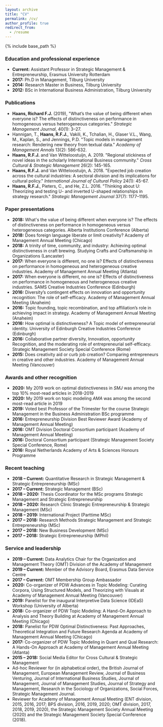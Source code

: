 ```yaml
---
layout: archive
title: "CV"
permalink: /cv/
author_profile: true
redirect_from:
  - /resume
---
```


{% include base_path %}

### Education and professional experience
* <b>Current:</b> Assistant Professor in Strategic Management & Entrepreneurship, Erasmus University Rotterdam
* <b>2017:</b> Ph.D in Management, Tilburg University
* <b>2014:</b> Research Master in Business, Tilburg University
* <b>2012:</b> BSc in International Business Administration, Tilburg University

### Publications
* <b>Haans, Richard F.J.</b> (2019), &quot;What’s the value of being different when everyone is? The effects of distinctiveness on performance in homogeneous versus heterogeneous categories.&quot; <i>Strategic Management Journal</i>, 40(1): 3–27.
* Hannigan, T., <b>Haans, R.F.J.</b>, Vakili, K., Tchalian, H., Glaser V.L., Wang, M., Kaplan, S., and Jennings, P.D. &quot;Topic models in management research: Rendering new theory from textual data.&quot; <i>Academy of Management Annals </i> 13(2): 586-632.
* <b>Haans, R.F.J.</b> and Van Witteloostuijn, A. 2019. &quot;Regional stickiness of novel ideas in the 
scholarly International Business community.&quot; <i>Cross Cultural & Strategic Management</i> 26(2): 145-165.
* <b>Haans, R.F.J.</b> and Van Witteloostuijn, A. 2018. &quot;Expected job creation across the cultural 
industries: A sectoral division and its implications for cultural policy.&quot; <i>International Journal of Cultural Policy</i> 24(1): 45-67.
* <b>Haans, R.F.J.</b>, Pieters, C., and He, Z.L. 2016. &quot;Thinking about U: Theorizing and testing U- and 
inverted U-shaped relationships in strategy research.&quot; <i>Strategic Management Journal</i> 37(7): 1177–1195.

### Paper presentations
* <b>2018:</b> What's the value of being different when everyone is? The effects of 
distinctiveness on performance in homogeneous versus heterogeneous categories. Alberta Institutions Conference (Alberta)
* <b>2018:</b> Does foreign language liberate or limit creativity? Academy of Management Annual Meeting (Chicago)
* <b>2018:</b> A trinity of time, community, and industry: Achieving optimal distinctiveness in craft brewing. Studying Crafts and Craftsmanship in Organizations (Lancaster)
* <b>2017:</b> When everyone is different, no one is? Effects of distinctiveness on performance 
in homogeneous and heterogeneous creative industries. Academy of Management Annual Meeting (Atlanta)
* <b>2017:</b> When everyone is different, no one is? Effects of distinctiveness on performance 
in homogeneous and heterogeneous creative industries. SAMS Creative Industries Conference (Edinburgh)
* <b>2016:</b> Diversity’s contingent effects on innovation and opportunity recognition: The 
role of self-efficacy. Academy of Management Annual Meeting (Anaheim)
* <b>2016:</b> Topic founding, topic recombination, and top affiliation’s role in achieving impact in strategy. Academy of Management Annual Meeting (Anaheim)
* <b>2016:</b> How optimal is distinctiveness? A Topic model of entrepreneurial identity. University of Edinburgh Creative Industries Conference (Edinburgh)
* <b>2016:</b> Collaborative partner diversity, Innovation, opportunity Recognition, and the moderating role of entrepreneurial self-efficacy. Strategic Management Society Special Conference (Rome)
* <b>2015:</b> Does creativity aid or curb job creation? Comparing entrepreneurs in creative and other industries. Academy of Management Annual Meeting (Vancouver)

### Awards and other recognition
* <b>2020:</b> My 2019 work on optimal distinctiveness in <i>SMJ</i> was among the top 10% most-read articles in 2018-2019
* <b>2020:</b> My 2019 work on topic modeling <i>AMA</i> was among the second most-read article in 2019
* <b>2019:</b> Voted best Professor of the Trimester for the course Strategic Management in the Business Administration BSc programme
* <b>2016:</b> Entrepreneurship Division Best Reviewer Award (Academy of Management Annual Meeting)
* <b>2016:</b> OMT Division Doctoral Consortium participant (Academy of Management 
Annual Meeting)
* <b>2016:</b> Doctoral Consortium participant (Strategic Management Society Special Conference, Rome)
* <b>2016:</b> Royal Netherlands Academy of Arts & Sciences Honours Programme

### Recent teaching
* <b>2018 – Current:</b> Quantitative Research in Strategic Management & Strategic Entrepreneurship (MSc)
* <b>2017 – Current:</b> Strategic Management (BSc)
* <b>2018 – 2020:</b> Thesis Coordinator for the MSc programs Strategic Management and Strategic Entrepreneurship
* <b>2018 – 2020:</b> Research Clinic Strategic Entrepreneurship & Strategic Management (MSc)
* <b>2018 – 2019:</b> International Project (Parttime MSc)
* <b>2017 – 2018:</b> Research Methods Strategic Management and Strategic Entrepreneurship (MSc)
* <b>2017 – 2018:</b> New Business Development (MSc)
* <b>2017 – 2018:</b> Strategic Entrepreneurship (MPhil)

### Service and leadership
* <b>2019 – Current:</b> Data Analytics Chair for the Organization and Management Theory (OMT) Division of the Academy of Management
* <b>2019 – Current:</b> Member of the Advisory Board, Erasmus Data Service Centre
* <b>2017 – Current:</b> OMT Membership Group Ambassador 
* <b>2020:</b> Co-organizer of PDW Advances in Topic Modeling: Curating Corpora, Using Structured Models, and Theorizing with Visuals at Academy of Management Annual Meeting (Vancouver)
* <b>2019:</b> Panelist for the inaugural Interpretive Data Science (IDEaS) Workshop 
(University of Alberta)
* <b>2018:</b> Co-organizer of PDW Topic Modeling: A Hand-On Approach to Analysis and Theory Building at Academy of Management Annual Meeting (Chicago)
* <b>2018:</b> Panelist for PDW Optimal Distinctiveness: Past Approaches, Theoretical Integration and Future Research Agenda at Academy of Management Annual Meeting (Chicago)
* <b>2017:</b> Co-organizer of PDW Topic Modeling in Quant and Qual Research: A Hands-On Approach at Academy of Management Annual Meeting (Atlanta)
* <b>2015 – 2018:</b> Social Media Editor for Cross Cultural & Strategic Management
* Ad-hoc Reviewer for (in alphabetical order), the British Journal of Management, European Management Review, Journal of Business Venturing, Journal of International Business Studies, Journal of Management, Journal of Management Studies, Journal of Strategy and Management, Research in the Sociology of Organizations, Social Forces, Strategic Management Journal.
* Reviewer for Academy of Management Annual Meeting (ENT division, 2015, 2016, 2017; BPS division, 2016, 2019, 2020; OMT division, 2017, 2018, 2019, 2020), the Strategic Management Society Annual Meeting (2020) and the Strategic Management Society Special Conference (2018).

